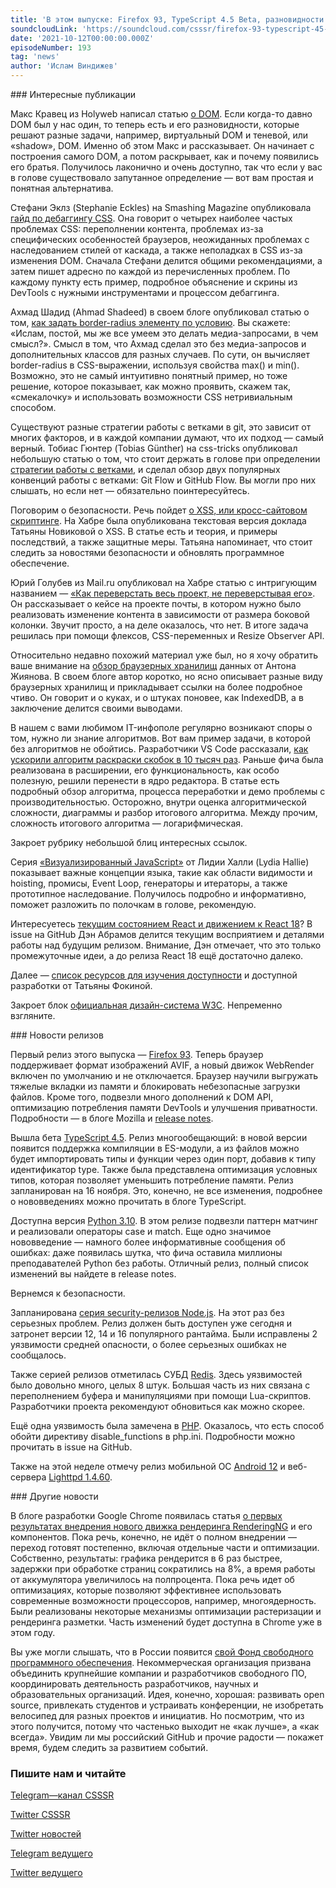 ```yaml
---
title: 'В этом выпуске: Firefox 93, TypeScript 4.5 Beta, разновидности DOM, дебаггинг CSS, стратегии работы с ветками в git, XSS-атаки, security-релизы Node.js и Redis, а также первые результаты внедрения RenderingNG в Google Chrome.'
soundcloudLink: 'https://soundcloud.com/csssr/firefox-93-typescript-45-beta-vidy-dom-debagging-css-xss-security-relizy-nodejs-i-redis'
date: '2021-10-12T00:00:00.000Z'
episodeNumber: 193
tag: 'news'
author: 'Ислам Виндижев'
---
```


<ParagraphWithImage imageName="manWithLaptop">
  ### Интересные публикации

Макс Кравец из Holyweb написал статью [о DOM](https://habr.com/ru/post/580336/). Если когда-то давно DOM был у нас один, то теперь есть и его разновидности, которые решают разные задачи, например, виртуальный DOM и теневой, или «shadow», DOM. Именно об этом Макс и рассказывает. Он начинает с построения самого DOM, а потом раскрывает, как и почему появились его братья. Получилось лаконично и очень доступно, так что если у вас в голове существовало запутанное определение — вот вам простая и понятная альтернатива.
</ParagraphWithImage>

Стефани Эклз (Stephanie Eckles) на Smashing Magazine опубликовала [гайд по дебаггингу CSS](https://www.smashingmagazine.com/2021/10/guide-debugging-css/). Она говорит о четырех наиболее частых проблемах CSS: переполнении контента, проблемах из-за специфических особенностей браузеров, неожиданных проблемах с наследованием стилей от каскада, а также неполадках в CSS из-за изменения DOM. Сначала Стефани делится общими рекомендациями, а затем пишет адресно по каждой из перечисленных проблем. По каждому пункту есть пример, подробное объяснение и скрины из DevTools с нужными инструментами и процессом дебаггинга.

Ахмад Шадид (Ahmad Shadeed) в своем блоге опубликовал статью о том, [как задать border-radius элементу по условию](https://ishadeed.com/article/conditional-border-radius/). Вы скажете: «Ислам, постой, мы же все умеем это делать медиа-запросами, в чем смысл?». Смысл в том, что Ахмад сделал это без медиа-запросов и дополнительных классов для разных случаев. По сути, он вычисляет border-radius в CSS-выражении, используя свойства max() и min(). Возможно, это не самый интуитивно понятный пример, но тоже решение, которое показывает, как можно проявить, скажем так, «смекалочку» и использовать возможности CSS нетривиальным способом.

Существуют разные стратегии работы с ветками в git, это зависит от многих факторов, и в каждой компании думают, что их подход — самый верный. Тобиас Гюнтер (Tobias Günther) на css-tricks опубликовал небольшую статью о том, что стоит держать в голове при определении [стратегии работы с ветками](https://css-tricks.com/branching-strategies-in-git/), и сделал обзор двух популярных конвенций работы с ветками: Git Flow и GitHub Flow. Вы могли про них слышать, но если нет — обязательно поинтересуйтесь.

Поговорим о безопасности. Речь пойдет [о XSS, или кросс-сайтовом скриптинге](https://habr.com/ru/company/oleg-bunin/blog/570040/). На Хабре была опубликована текстовая версия доклада Татьяны Новиковой о XSS. В статье есть и теория, и примеры последствий, а также защитные меры. Татьяна напоминает, что стоит следить за новостями безопасности и обновлять программное обеспечение.

Юрий Голубев из Mail.ru опубликовал на Хабре статью с интригующим названием — [«Как переверстать весь проект, не переверстывая его»](https://habr.com/ru/company/mailru/blog/579798/). Он рассказывает о кейсе на проекте почты, в котором нужно было реализовать изменение контента в зависимости от размера боковой колонки. Звучит просто, а на деле оказалось, что нет. В итоге задача решилась при помощи флексов, CSS-переменных и Resize Observer API.

Относительно недавно похожий материал уже был, но я хочу обратить ваше внимание на [обзор браузерных хранилищ](https://antonz.ru/browser-storage/) данных от Антона Жиянова. В своем блоге автор коротко, но ясно описывает разные виду браузерных хранилищ и прикладывает ссылки на более подробное чтиво. Он говорит и о куках, и о штуках поновее, как IndexedDB, а в заключение делится своими выводами.

В нашем с вами любимом IT-инфополе регулярно возникают споры о том, нужно ли знание алгоритмов. Вот вам пример задачи, в которой без алгоритмов не обойтись. Разработчики VS Code рассказали, [как ускорили алгоритм раскраски скобок в 10 тысяч раз](https://code.visualstudio.com/blogs/2021/09/29/bracket-pair-colorization). Раньше фича была реализована в расширении, его функциональность, как особо полезную, решили перенести в ядро редактора. В статье есть подробный обзор алгоритма, процесса переработки и демо проблемы с производительностью. Осторожно, внутри оценка алгоритмической сложности, диаграммы и разбор итогового алгоритма. Между прочим, сложность итогового алгоритма — логарифмическая.

Закроет рубрику небольшой блиц интересных ссылок.

Серия [«Визуализированный JavaScript»](https://dev.to/lydiahallie/series/3341) от Лидии Халли (Lydia Hallie) показывает важные концепции языка, такие как области видимости и hoisting, промисы, Event Loop, генераторы и итераторы, а также прототипное наследование. Получилось подробно и информативно, поможет разложить по полочкам в голове, рекомендую.

Интересуетесь [текущим состоянием React и движением к React 18](https://github.com/reactwg/react-18/discussions/98#discussioncomment-1318753)? В issue на GitHub Дэн Абрамов делится текущим восприятием и деталями работы над будущим релизом. Внимание, Дэн отмечает, что это только промежуточные идеи, а до релиза React 18 ещё достаточно далеко.

Далее — [список ресурсов для изучения доступности](https://web-standards.ru/articles/a11y-links/) и доступной разработки от Татьяны Фокиной.

Закроет блок [официальная дизайн-система W3C](https://design-system.w3.org/). Непременно взгляните.

<ParagraphWithImage imageName="laptopNews" >
  ### Новости релизов

Первый релиз этого выпуска — [Firefox 93](https://hacks.mozilla.org/2021/10/lots-to-see-in-firefox-93/). Теперь браузер поддерживает формат изображений AVIF, а новый движок WebRender включен по умолчанию и не отключается. Браузер научили выгружать тяжелые вкладки из памяти и блокировать небезопасные загрузки файлов. Кроме того, подвезли много дополнений к DOM API, оптимизацию потребления памяти DevTools и улучшения приватности. Подробности — в блоге Mozilla и [release notes](https://www.mozilla.org/en-US/firefox/93.0/releasenotes/).
</ParagraphWithImage>

Вышла бета [TypeScript 4.5](https://devblogs.microsoft.com/typescript/announcing-typescript-4-5-beta/). Релиз многообещающий: в новой версии появится поддержка компиляции в ES-модули, а из файлов можно будет импортировать типы и функции через один порт, добавив к типу идентификатор type. Также была представлена оптимизация условных типов, которая позволяет уменьшить потребление памяти. Релиз запланирован на 16 ноября. Это, конечно, не все изменения, подробнее о нововведениях можно прочитать в блоге TypeScript.

Доступна версия [Python 3.10](https://www.mail-archive.com/python-announce-list@python.org/msg09308.html). В этом релизе подвезли паттерн матчинг и реализовали операторы case и match. Еще одно значимое нововведение — намного более информативные сообщения об ошибках: даже появилась шутка, что фича оставила миллионы преподавателей Python без работы. Отличный релиз, полный список изменений вы найдете в release notes.

Вернемся к безопасности.

Запланирована [серия security-релизов Node.js](https://nodejs.org/en/blog/vulnerability/oct-2021-security-releases/). На этот раз без серьезных проблем. Релиз должен быть доступен уже сегодня и затронет версии 12, 14 и 16 популярного рантайма. Были исправлены 2 уязвимости средней опасности, о более серьезных ошибках не сообщалось.

Также серией релизов отметилась СУБД [Redis](https://github.com/redis/redis/releases/tag/6.2.6). Здесь уязвимостей было довольно много, целых 8 штук. Большая часть из них связана с переполнением буфера и манипуляциями при помощи Lua-скриптов. Разработчики проекта рекомендуют обновиться как можно скорее.

Ещё одна уязвимость была замечена в [PHP](https://github.com/mm0r1/exploits/tree/master/php-filter-bypass). Оказалось, что есть способ обойти директиву disable_functions в php.ini. Подробности можно прочитать в issue на GitHub.

Также на этой неделе отмечу релиз мобильной ОС [Android 12](https://android-developers.googleblog.com/2021/10/android-12-is-live-in-aosp.html) и веб-сервера [Lighttpd 1.4.60](https://www.lighttpd.net/2021/10/3/1.4.60/).

<ParagraphWithImage imageName="laptopNews" >
  ### Другие новости

В блоге разработки Google Chrome появилась статья [о первых результатах внедрения нового движка рендеринга RenderingNG](https://blog.chromium.org/2021/10/renderingng.html) и его компонентов. Пока речь, конечно, не идёт о полном внедрении — переход готовят постепенно, включая отдельные части и оптимизации. Собственно, результаты: графика рендерится в 6 раз быстрее, задержки при обработке страниц сократились на 8%, а время работы от аккумулятора увеличилось на полпроцента. Пока речь идет об оптимизациях, которые позволяют эффективнее использовать современные возможности процессоров, например, многоядерность. Были реализованы некоторые механизмы оптимизации растеризации и рендеринга разметки. Часть изменений будет доступна в Chrome уже в этом году.
</ParagraphWithImage>

Вы уже могли слышать, что в России появится [свой Фонд свободного программного обеспечения](https://www.rbc.ru/technology_and_media/04/10/2021/615757b29a7947a3df10e734). Некоммерческая организация призвана объединить крупнейшие компании и разработчиков свободного ПО, координировать деятельность разработчиков, научных и образовательных организаций. Идея, конечно, хорошая: развивать open source, привлекать студентов и устраивать конференции, не изобретать велосипед для разных проектов и инициатив. Но посмотрим, что из этого получится, потому что частенько выходит не «как лучше», а «как всегда». Увидим ли мы российский GitHub и прочие радости — покажет время, будем следить за развитием событий.

  ### Пишите нам и читайте
  [Telegram—канал CSSSR](https://t.me/csssr)

  [Twitter CSSSR](https://twitter.com/csssr_dev)

  [Twitter новостей](https://twitter.com/csssr_news)

  [Telegram ведущего](https://t.me/Vindizh)

  [Twitter ведущего](https://twitter.com/Vindizh)
